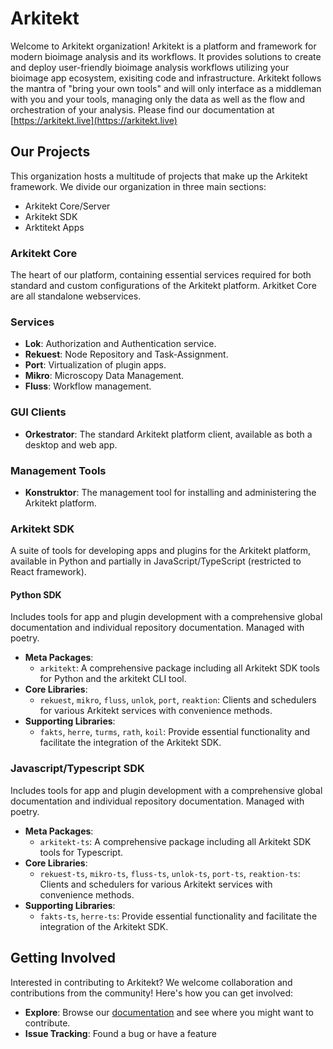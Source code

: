 # Arkitekt

Welcome to Arkitekt organization! Arkitekt is a platform and framework for modern bioimage analysis and its workflows. It provides solutions to create and deploy user-friendly bioimage analysis workflows utilizing your bioimage app ecosystem, exisiting code and infrastructure. Arkitekt follows the mantra of "bring your own tools" and will only interface as a middleman with you and your tools, managing only the data as well as the flow and orchestration of your analysis. Please find our documentation at [https://arkitekt.live](https://arkitekt.live)

## Our Projects

This organization hosts a multitude of projects that make up the Arkitekt framework. We divide our organization in three main sections:

- Arkitekt Core/Server
- Arkitekt SDK
- Arktitekt Apps

### Arkitekt Core

The heart of our platform, containing essential services required for both standard and custom configurations of the Arkitekt platform. Arkitket Core
are all standalone webservices.

### Services
- **Lok**: Authorization and Authentication service.
- **Rekuest**: Node Repository and Task-Assignment.
- **Port**: Virtualization of plugin apps.
- **Mikro**: Microscopy Data Management.
- **Fluss**: Workflow management.

### GUI Clients
- **Orkestrator**: The standard Arkitekt platform client, available as both a desktop and web app.

### Management Tools
- **Konstruktor**: The management tool for installing and administering the Arkitekt platform.

### Arkitekt SDK

A suite of tools for developing apps and plugins for the Arkitekt platform, available in Python and partially in JavaScript/TypeScript (restricted to React framework).

#### Python SDK
Includes tools for app and plugin development with a comprehensive global documentation and individual repository documentation. Managed with poetry.

- **Meta Packages**:
  - `arkitekt`: A comprehensive package including all Arkitekt SDK tools for Python and the arkitekt CLI tool.
- **Core Libraries**:
  - `rekuest`, `mikro`, `fluss`, `unlok`, `port`, `reaktion`: Clients and schedulers for various Arkitekt services with convenience methods.
- **Supporting Libraries**:
  - `fakts`, `herre`, `turms`, `rath`, `koil`: Provide essential functionality and facilitate the integration of the Arkitekt SDK.
 
### Javascript/Typescript SDK
Includes tools for app and plugin development with a comprehensive global documentation and individual repository documentation. Managed with poetry.

- **Meta Packages**:
  - `arkitekt-ts`: A comprehensive package including all Arkitekt SDK tools for Typescript.
- **Core Libraries**:
  - `rekuest-ts`, `mikro-ts`, `fluss-ts`, `unlok-ts`, `port-ts`, `reaktion-ts`: Clients and schedulers for various Arkitekt services with convenience methods.
- **Supporting Libraries**:
  - `fakts-ts`, `herre-ts`:  Provide essential functionality and facilitate the integration of the Arkitekt SDK.


## Getting Involved

Interested in contributing to Arkitekt? We welcome collaboration and contributions from the community! Here's how you can get involved:

- **Explore**: Browse our [documentation](https://arkitekt.live) and see where you might want to contribute.
- **Issue Tracking**: Found a bug or have a feature
